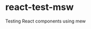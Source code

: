 # react-test-msw
Testing React components using mew

<a href="https://fakestoreapi.com/" style="display: none">Free ecommerce-website</a>

<a href="https://rickandmortyapi.com/documentation/#introduction" style="display: none">Movie paginated data</a>

